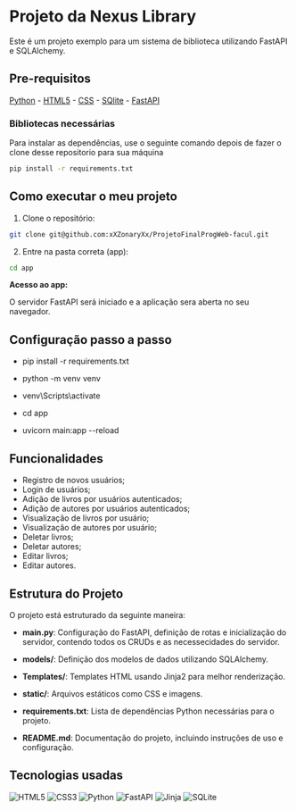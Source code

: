 # Projeto da Nexus Library

Este é um projeto exemplo para um sistema de biblioteca utilizando FastAPI e SQLAlchemy.

## Pre-requisitos

[Python](https://www.python.org/downloads/) -
[HTML5](https://developer.mozilla.org/en-US/docs/Glossary/HTML5) -
[CSS](https://developer.mozilla.org/pt-BR/docs/Web/CSS) -
[SQlite](https://www.sqlite.org/index.html) -
[FastAPI](https://fastapi.tiangolo.com/)

### Bibliotecas necessárias
Para instalar as dependências, use o seguinte comando depois de fazer o clone desse repositorio para sua máquina

```bash
pip install -r requirements.txt
```

## Como executar o meu projeto

1. Clone o repositório:

 ```bash
git clone git@github.com:xXZonaryXx/ProjetoFinalProgWeb-facul.git
```

2.  Entre na pasta correta (app):
```bash
cd app
```

**Acesso ao app:**

O servidor FastAPI será iniciado e a aplicação sera aberta no seu navegador.

## Configuração passo a passo
- pip install -r requirements.txt

- python -m venv venv

- venv\Scripts\activate

- cd app

- uvicorn main:app --reload

## Funcionalidades

- Registro de novos usuários;
- Login de usuários;
- Adição de livros por usuários autenticados;
- Adição de autores por usuários autenticados;
- Visualização de livros por usuário;
- Visualização de autores por usuário;
- Deletar livros;
- Deletar autores;
- Editar livros;
- Editar autores.

## Estrutura do Projeto

O projeto está estruturado da seguinte maneira:

- **main.py**: Configuração do FastAPI, definição de rotas e inicialização do servidor, contendo todos os CRUDs e as necessecidades do servidor.
  
- **models/**: Definição dos modelos de dados utilizando SQLAlchemy.

- **Templates/**: Templates HTML usando Jinja2 para melhor renderização.

- **static/**: Arquivos estáticos como CSS e imagens.

- **requirements.txt**: Lista de dependências Python necessárias para o projeto.

- **README.md**: Documentação do projeto, incluindo instruções de uso e configuração.

## Tecnologias usadas

![HTML5](https://img.shields.io/badge/HTML5-E34F26?style=for-the-badge&logo=html5&logoColor=white)
![CSS3](https://img.shields.io/badge/CSS3-1572B6?style=for-the-badge&logo=css3&logoColor=white)
![Python](https://img.shields.io/badge/python-3670A0?style=for-the-badge&logo=python&logoColor=ffdd54)
![FastAPI](https://img.shields.io/badge/FastAPI-005571?style=for-the-badge&logo=fastapi)
![Jinja](https://img.shields.io/badge/jinja-white.svg?style=for-the-badge&logo=jinja&logoColor=black)
![SQLite](https://img.shields.io/badge/sqlite-%2307405e.svg?style=for-the-badge&logo=sqlite&logoColor=white)
